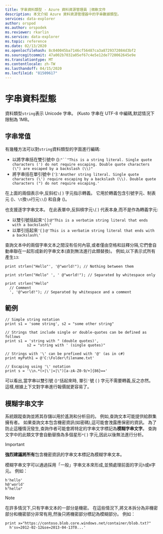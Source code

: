 ```yaml
---
title: 字串資料類型 - Azure 資料資源管理員 |微軟文件
description: 本文介紹 Azure 資料資源管理器中的字串數據類型。
services: data-explorer
author: orspod
ms.author: orspodek
ms.reviewer: rkarlin
ms.service: data-explorer
ms.topic: reference
ms.date: 02/13/2020
ms.openlocfilehash: 8c040045ba7146cf56487ca3a8729372084d3bf2
ms.sourcegitcommit: 47a002b7032a05ef67c4e5e12de7720062645e9e
ms.translationtype: MT
ms.contentlocale: zh-TW
ms.lasthandoff: 04/15/2020
ms.locfileid: "81509617"
---
```

# <a name="the-string-data-type"></a>字串資料型態

資料類型`string`表示 Unicode 字串。 (Kusto 字串在 UTF-8 中編碼,默認情況下限制為 1MB。

## <a name="string-literals"></a>字串常值

有幾種方法可以對`string`資料類型的字面進行編碼:

* 以將字串括在雙引號中 ():`"``"This is a string literal. Single quote characters (') do not require escaping. Double quote characters (\") are escaped by a backslash (\\)"`
* 將字串括在單引號中 (`'`):`'Another string literal. Single quote characters (\') require escaping by a backslash (\\). Double quote characters (") do not require escaping.'`

在上面的兩個表示中,反斜杠`\`( ) 字元指示轉義。
它用於轉義包含引號字元、制表元 ()、`\t`換`\n`行元`\\`() 和自身 ()。

也支援逐字字串文本。 在此表單中,反斜槓字元`\`( ) 代表本身,而不是作為轉義字元:

* 以雙引號括起來`"`( ):`@"This is a verbatim string literal that ends with a backslash\"`
* 以單引括起來`'`( ):`@'This is a verbatim string literal that ends with a backslash\'`

查詢文本中的兩個字串文本之間沒有任何內容,或者僅由空格和註釋分隔,它們會自動串聯在一起形成新的字串文本(直到無法進行此類替換)。
例如,以下表示式所有產生`13`:

```kusto
print strlen("Hello"', '@"world!"); // Nothing between them

print strlen("Hello" ', ' @"world!"); // Separated by whitespace only

print strlen("Hello"
  // Comment
  ', '@"world!"); // Separated by whitespace and a comment
```

## <a name="examples"></a>範例

```kusto
// Simple string notation
print s1 = 'some string', s2 = "some other string"

// Strings that include single or double-quotes can be defined as follows
print s1 = 'string with " (double quotes)',
          s2 = "string with ' (single quotes)"

// Strings with '\' can be prefixed with '@' (as in c#)
print myPath1 = @'C:\Folder\filename.txt'

// Escaping using '\' notation
print s = '\\n.*(>|\'|=|\")[a-zA-Z0-9/+]{86}=='
```

可以看出,當字串以雙引號 ()`"`括起來時, 單引`'`號 ( ) 字元不需要轉義,反之亦然。 這樣,根據上下文對字串進行報價就更容易了。

## <a name="obfuscated-string-literals"></a>模糊字串文字

系統跟蹤查詢並將其存儲以用於遙測和分析目的。
例如,查詢文本可能提供給群集擁有者。 如果查詢文本包含機密資訊(如密碼),這可能會洩露應保密的資訊。 為了防止這種情況發生,查詢作者可能會將特定的字串文字標記為**模糊字串文字**。
查詢文字中的此類文字會自動替換為多個星形`*`( ) 字元,因此以後無法進行分析。

> [!IMPORTANT]
> **強烈建議將所有**包含機密資訊的字串文本標記為模糊字串文本。

模糊字串文字可以通過採用「一般」字串文本來形成,並預處理前面的字元`h`或`H`字元。 例如：

```kusto
h'hello'
h@'world'
h"hello"
```

> [!NOTE]
> 在許多情況下,只有字串文本的一部分是機密。 在這些情況下,將文本拆分為非機密部分和機密部分非常有用,然後只將機密部分標記為模糊部分。 例如：

```kusto
print x="https://contoso.blob.core.windows.net/container/blob.txt?"
  h'sv=2012-02-12&se=2013-04-13T0...'
```